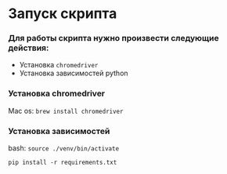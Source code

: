 # Запуск скрипта

### Для работы скрипта нужно произвести следующие действия:

- Установка `chromedriver`
- Установка зависимостей python

### Установка chromedriver

Mac os: `brew install chromedriver`

### Установка зависимостей

bash: `source ./venv/bin/activate`

`pip install -r requirements.txt`
